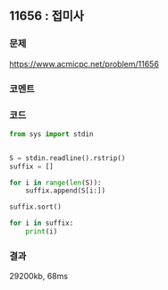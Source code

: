 ## 11656 : 접미사
### 문제
https://www.acmicpc.net/problem/11656
### 코멘트
### 코드
```python
from sys import stdin


S = stdin.readline().rstrip()
suffix = []

for i in range(len(S)):
    suffix.append(S[i:])

suffix.sort()

for i in suffix:
    print(i)
```
### 결과
29200kb, 68ms

